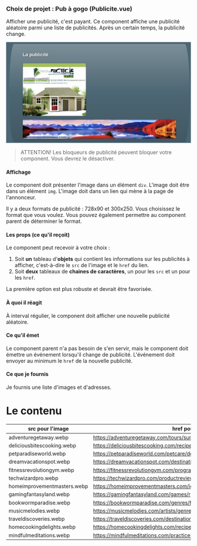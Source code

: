 ### Choix de projet : Pub à gogo (Publicite.vue)
Afficher une publicité, c'est payant. Ce component affiche une publicité aléatoire parmi une liste de publicités. Après un certain temps, la publicité change. 

![Exemple de publicité](publicite.png)

> ATTENTION! Les bloqueurs de publicité peuvent bloquer votre component. Vous devrez le désactiver.

#### Affichage
Le component doit présenter l'image dans un élément `div`. L'image doit être dans un élément `img`. L'image doit dans un lien qui mène à la page de l'annonceur.

Il y a deux formats de publicité : 728x90 et 300x250. Vous choisissez le format que vous voulez. Vous pouvez également permettre au component parent de déterminer le format.

#### Les props (ce qu'il reçoit)
Le component peut recevoir à votre choix :
1. Soit __un__ tableau d'__objets__ qui contient les informations sur les publicités à afficher, c'est-à-dire le `src` de l'image et le `href` du lien.
2. Soit __deux__ tableaux de __chaines de caractères__, un pour les `src` et un pour les `href`.

La première option est plus robuste et devrait être favorisée.

#### À quoi il réagit
À interval régulier, le component doit afficher une nouvelle publicité aléatoire.

#### Ce qu'il émet
Le component parent n'a pas besoin de s'en servir, mais le component doit émettre un événement lorsqu'il change de publicité. L'événement doit envoyer au minimum le `href` de la nouvelle publicité.

#### Ce que je fournis
Je fournis une liste d'images et d'adresses.

# Le contenu

| src pour l'image            | href pour le lien                                                             |
| --------------------------- | ----------------------------------------------------------------------------- |
| adventuregetaway.webp       | https://adventuregetaway.com/tours/summer2023/index.html                      |
| deliciousbitescooking.webp  | https://deliciousbitescooking.com/recipes/maincourses/italian/pasta.html      |
| petparadiseworld.webp       | https://petparadiseworld.com/petcare/dogbreeds/goldenretriever.html           |
| dreamvacationspot.webp      | https://dreamvacationspot.com/destinations/caribbean/beachresorts/index.html  |
| fitnessrevolutiongym.webp   | https://fitnessrevolutiongym.com/programs/workouts/cardio/intense/index.html  |
| techwizardpro.webp          | https://techwizardpro.com/productreviews/latestgadgets/2023/index.html        |
| homeimprovementmasters.webp | https://homeimprovementmasters.com/ideas/interiordesign/livingroom/index.html |
| gamingfantasyland.webp      | https://gamingfantasyland.com/games/rpg/fantasy/quests.html                   |
| bookwormparadise.webp       | https://bookwormparadise.com/genres/fiction/mystery/novels.html               |
| musicmelodies.webp          | https://musicmelodies.com/artists/genres/pop/songs/index.html                 |
| traveldiscoveries.webp      | https://traveldiscoveries.com/destinations/europe/italy/cities/rome.html      |
| homecookingdelights.webp    | https://homecookingdelights.com/recipes/desserts/chocolate/cake.html          |
| mindfulmeditations.webp     | https://mindfulmeditations.com/practices/meditation/mindfulness/benefits.html |
